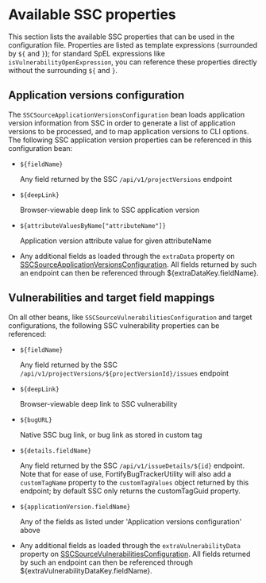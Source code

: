# Available SSC properties

This section lists the available SSC properties that can be used in the configuration file.
Properties are listed as template expressions (surrounded by `${` and `}`); for standard
SpEL expressions like `isVulnerabilityOpenExpression`, you can reference these
properties directly without the surrounding `${` and `}`.

## Application versions configuration

The `SSCSourceApplicationVersionsConfiguration` bean loads application version information
from SSC in order to generate a list of application versions to be processed, and to map application 
versions to CLI options. The following SSC application version properties can be referenced in this 
configuration bean:

* `${fieldName}`

    Any field returned by the SSC `/api/v1/projectVersions` endpoint

* `${deepLink}`
		       
    Browser-viewable deep link to SSC application version
    
* `${attributeValuesByName["attributeName"]}`
		       
    Application version attribute value for given attributeName
    
* Any additional fields as loaded through the `extraData` property on [SSCSourceApplicationVersionsConfiguration](config-SSCSourceApplicationVersionsConfiguration.html). All fields returned by such an endpoint can then be referenced through ${extraDataKey.fieldName}.
    

## Vulnerabilities and target field mappings

On all other beans, like `SSCSourceVulnerabilitiesConfiguration` and target configurations, the following
SSC vulnerability properties can be referenced:

* `${fieldName}`

    Any field returned by the SSC `/api/v1/projectVersions/${projectVersionId}/issues` endpoint

* `${deepLink}`

    Browser-viewable deep link to SSC vulnerability
    
* `${bugURL}`

    Native SSC bug link, or bug link as stored in custom tag
    
* `${details.fieldName}`
 
    Any field returned by the SSC `/api/v1/issueDetails/${id}` endpoint. Note that for ease of use,
    FortifyBugTrackerUtility will also add a `customTagName` property to the `customTagValues` 
    object returned by this endpoint; by default SSC only returns the customTagGuid property.
    
* `${applicationVersion.fieldName}`

    Any of the fields as listed under 'Application versions configuration' above
		       
* Any additional fields as loaded through the `extraVulnerabilityData` property on [SSCSourceVulnerabilitiesConfiguration](config-SSCSourceVulnerabilitiesConfiguration.html). All fields returned by such an endpoint can then be referenced through ${extraVulnerabilityDataKey.fieldName}.
 
